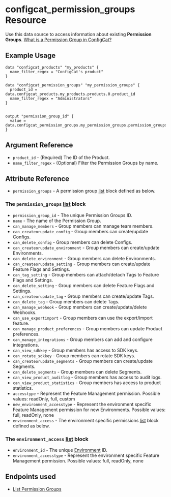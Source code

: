 # configcat_permission_groups Resource

Use this data source to access information about existing **Permission Groups**. [What is a Permission Group in ConfigCat?](https://configcat.com/docs/advanced/team-management/team-management-basics/#permissions--permission-groups-product-level)

## Example Usage

```hcl
data "configcat_products" "my_products" {
  name_filter_regex = "ConfigCat's product"
}

data "configcat_permission_groups" "my_permission_groups" {
  product_id = data.configcat_products.my_products.products.0.product_id
  name_filter_regex = "Administrators"
}


output "permission_group_id" {
  value = data.configcat_permission_groups.my_permission_groups.permission_groups.0.permission_group_id
}
```

## Argument Reference

* `product_id` - (Required) The ID of the Product.
* `name_filter_regex` - (Optional) Filter the Permission Groups by name.

## Attribute Reference

* `permission_groups` - A permission group [list](https://www.terraform.io/docs/configuration/types.html#list-) block defined as below.

### The `permission_groups` [list](https://www.terraform.io/docs/configuration/types.html#list-) block

* `permission_group_id` - The unique Permission Groups ID.
* `name` - The name of the Permission Group.
* `can_manage_members` - Group members can manage team members.
* `can_createorupdate_config` - Group members can create/update Configs.
* `can_delete_config` - Group members can delete Configs.
* `can_createorupdate_environment` - Group members can create/update Environments.
* `can_delete_environment` - Group members can delete Environments.
* `can_createorupdate_setting` - Group members can create/update Feature Flags and Settings.
* `can_tag_setting` - Group members can attach/detach Tags to Feature Flags and Settings.
* `can_delete_setting` - Group members can delete Feature Flags and Settings.
* `can_createorupdate_tag` - Group members can create/update Tags.
* `can_delete_tag` - Group members can delete Tags.
* `can_manage_webhook` - Group members can create/update/delete Webhooks.
* `can_use_exportimport` - Group members can use the export/import feature.
* `can_manage_product_preferences` - Group members can update Product preferences.
* `can_manage_integrations` - Group members can add and configure integrations.
* `can_view_sdkkey` - Group members has access to SDK keys.
* `can_rotate_sdkkey` - Group members can rotate SDK keys.
* `can_createorupdate_segments` - Group members can create/update Segments.
* `can_delete_segments` - Group members can delete Segments.
* `can_view_product_auditlog` - Group members has access to audit logs.
* `can_view_product_statistics` - Group members has access to product statistics.
* `accesstype` - Represent the Feature Management permission. Possible values: readOnly, full, custom
* `new_environment_accesstype` - Represent the environment specific Feature Management permission for new Environments. Possible values: full, readOnly, none
* `environment_access` - The environment specific permissions [list](https://www.terraform.io/docs/configuration/types.html#list-) block defined as below.

### The `environment_access` [list](https://www.terraform.io/docs/configuration/types.html#list-) block
* `environment_id` - The unique [Environment](https://configcat.com/docs/main-concepts/#environment) ID.
* `environment_accesstype` - Represent the environment specific Feature Management permission. Possible values: full, readOnly, none

## Endpoints used
- [List Permission Groups](https://api.configcat.com/docs/index.html#tag/Permission-Groups/operation/get-permission-groups)
